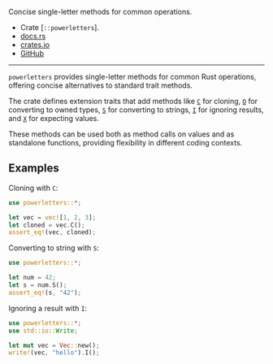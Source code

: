 Concise single-letter methods for common operations.

- Crate [`::powerletters`].
- [docs.rs](https://docs.rs/powerletters)
- [crates.io](https://crates.io/crates/powerletters)
- [GitHub](https://github.com/brson/powerletters)

---

`powerletters` provides single-letter methods for common Rust operations,
offering concise alternatives to standard trait methods.

The crate defines extension traits that add methods like [`C`] for cloning,
[`O`] for converting to owned types, [`S`] for converting to strings,
[`I`] for ignoring results, and [`X`] for expecting values.

These methods can be used both as method calls on values
and as standalone functions,
providing flexibility in different coding contexts.

## Examples

Cloning with `C`:

```rust
use powerletters::*;

let vec = vec![1, 2, 3];
let cloned = vec.C();
assert_eq!(vec, cloned);
```

Converting to string with `S`:

```rust
use powerletters::*;

let num = 42;
let s = num.S();
assert_eq!(s, "42");
```

Ignoring a result with `I`:

```rust
use powerletters::*;
use std::io::Write;

let mut vec = Vec::new();
write!(vec, "hello").I();
```

[`C`]: crate::powerletters::C
[`O`]: crate::powerletters::O
[`S`]: crate::powerletters::S
[`I`]: crate::powerletters::I
[`X`]: crate::powerletters::X
